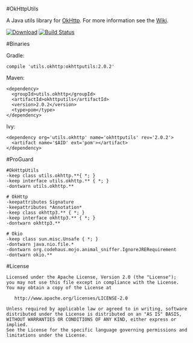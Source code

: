 #OkHttpUtils

A Java utils library for [OkHttp][0]. For more information see the [Wiki][1].

[![Download][3]][2] [![Build Status][5]][4]

#Binaries

Gradle:

```
compile 'utils.okhttp:okhttputils:2.0.2'
```

Maven:

```
<dependency>
  <groupId>utils.okhttp</groupId>
  <artifactId>okhttputils</artifactId>
  <version>2.0.2</version>
  <type>pom</type>
</dependency>
```

Ivy:

```
<dependency org='utils.okhttp' name='okhttputils' rev='2.0.2'>
  <artifact name='$AID' ext='pom'></artifact>
</dependency>
```

#ProGuard

```
#OkHttpUtils
-keep class utils.okhttp.**{ *; }
-keep interface utils.okhttp.** { *; }
-dontwarn utils.okhttp.**

# OkHttp
-keepattributes Signature
-keepattributes *Annotation*
-keep class okhttp3.** { *; }
-keep interface okhttp3.** { *; }
-dontwarn okhttp3.**

# Okio
-keep class sun.misc.Unsafe { *; }
-dontwarn java.nio.file.*
-dontwarn org.codehaus.mojo.animal_sniffer.IgnoreJRERequirement
-dontwarn okio.**
```

#License

```
Licensed under the Apache License, Version 2.0 (the "License");
you may not use this file except in compliance with the License.
You may obtain a copy of the License at

   http://www.apache.org/licenses/LICENSE-2.0

Unless required by applicable law or agreed to in writing, software
distributed under the License is distributed on an "AS IS" BASIS,
WITHOUT WARRANTIES OR CONDITIONS OF ANY KIND, either express or implied.
See the License for the specific language governing permissions and
limitations under the License.
```

[0]: https://github.com/square/okhttp
[1]: https://github.com/aa65535/okhttputils/wiki
[2]: https://bintray.com/aa65535/maven/okhttputils/_latestVersion
[3]: https://api.bintray.com/packages/aa65535/maven/okhttputils/images/download.svg
[4]: https://travis-ci.org/aa65535/okhttputils
[5]: https://travis-ci.org/aa65535/okhttputils.svg?branch=master
